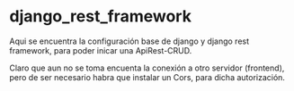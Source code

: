 # django_rest_framework

Aqui se encuentra la configuración base de django y django rest framework, para poder inicar una ApiRest-CRUD.

Claro que aun no se toma encuenta la conexión a otro servidor (frontend), pero de ser necesario habra que instalar
un Cors, para dicha autorización.

